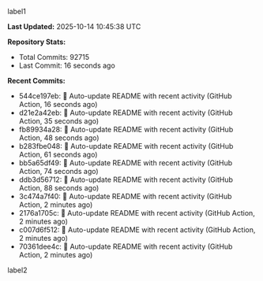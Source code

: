 
label1 
<!-- ACTIVITY_START -->
**Last Updated:** 2025-10-14 10:45:38 UTC

**Repository Stats:**
- Total Commits: 92715
- Last Commit: 16 seconds ago

**Recent Commits:**
- 544ce197eb: 🤖 Auto-update README with recent activity (GitHub Action, 16 seconds ago)
- d21e2a42eb: 🤖 Auto-update README with recent activity (GitHub Action, 35 seconds ago)
- fb89934a28: 🤖 Auto-update README with recent activity (GitHub Action, 48 seconds ago)
- b283fbe048: 🤖 Auto-update README with recent activity (GitHub Action, 61 seconds ago)
- bb5a65df49: 🤖 Auto-update README with recent activity (GitHub Action, 74 seconds ago)
- ddb3d56712: 🤖 Auto-update README with recent activity (GitHub Action, 88 seconds ago)
- 3c474a7f40: 🤖 Auto-update README with recent activity (GitHub Action, 2 minutes ago)
- 2176a1705c: 🤖 Auto-update README with recent activity (GitHub Action, 2 minutes ago)
- c007d6f512: 🤖 Auto-update README with recent activity (GitHub Action, 2 minutes ago)
- 70361dee4c: 🤖 Auto-update README with recent activity (GitHub Action, 2 minutes ago)
<!-- ACTIVITY_END -->

label2
